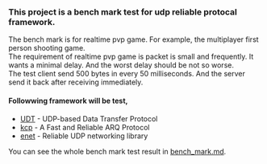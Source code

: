 ### This project is a bench mark test for udp reliable protocal framework. <br>
The bench mark is for realtime pvp game. For example, the multiplayer first person shooting game. <br>
The requirement of realtime pvp game is packet is small and frequently. It wants a minimal delay. And the worst delay should be not so worse. <br>
The test client send 500 bytes in every 50 milliseconds. And the server send it back after receiving immediately. <br>

#### Followwing framework will be test,
* [UDT](https://sourceforge.net/projects/udt/)    -   UDP-based Data Transfer Protocol
* [kcp](https://github.com/skywind3000/kcp)    -   A Fast and Reliable ARQ Protocol
* [enet](http://enet.bespin.org/index.html)   -   Reliable UDP networking library

You can see the whole bench mark test result in [bench_mark.md](https://github.com/libinzhangyuan/reliable_udp_bench_mark/blob/master/bench_mark.md).
